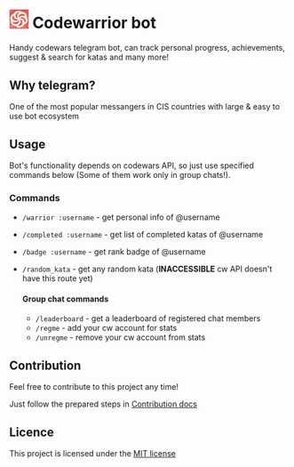 # <img src="./docs/img/logo.png" width=35/> Codewarrior bot

Handy codewars telegram bot, can track personal progress, achievements, suggest & search for katas and many more!

## Why telegram?

One of the most popular messangers in CIS countries with large & easy to use bot ecosystem

## Usage

Bot's functionality depends on codewars API, so just use specified commands below (Some of them work only in group chats!).

### Commands

- `/warrior :username` - get personal info of @username
- `/completed :username` - get list of completed katas of @username
- `/badge :username` - get rank badge of @username
- `/random_kata` - get any random kata (**INACCESSIBLE** cw API doesn't have this route yet)

  #### **Group chat commands**

  - `/leaderboard` - get a leaderboard of registered chat members
  - `/regme` - add your cw account for stats
  - `/unregme` - remove your cw account from stats

## Contribution

Feel free to contribute to this project any time!

Just follow the prepared steps in [Contribution docs](./docs/CONTRIBUTION.md)

## Licence

This project is licensed under the [MIT license](./LICENSE)